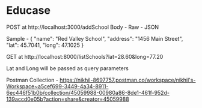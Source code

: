 # Educase
POST at http://localhost:3000/addSchool Body - Raw - JSON


Sample - {
  "name": "Red Valley School",
  "address": "1456 Main Street",
  "lat": 45.7041,
  "long": 47.1025
}


GET at http://localhost:8000/listSchools?lat=28.60&long=77.20


Lat and Long will be passed as query parameters


Postman Collection - https://nikhil-8697757.postman.co/workspace/nikhil's-Workspace~a5cef699-3449-4a34-8911-6ec446f51b0b/collection/45059988-00980a86-8de1-461f-952d-139accd0e05b?action=share&creator=45059988
